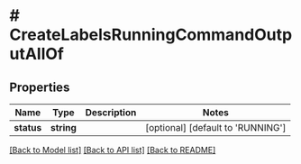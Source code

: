 # # CreateLabelsRunningCommandOutputAllOf

## Properties

Name | Type | Description | Notes
------------ | ------------- | ------------- | -------------
**status** | **string** |  | [optional] [default to 'RUNNING']

[[Back to Model list]](../../README.md#models) [[Back to API list]](../../README.md#endpoints) [[Back to README]](../../README.md)
